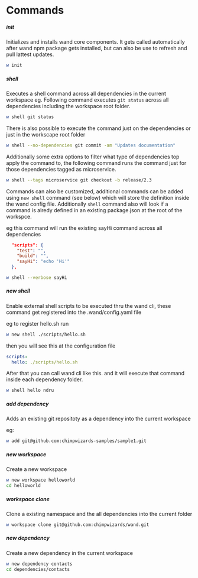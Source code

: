 # Commands


##### init

Initializes and installs wand core components. It gets called automatically after wand npm package gets installed, but can also be use to refresh and pull lattest updates.

```sh
w init
```

##### shell

Executes a shell command across all dependencies in the current workspace
eg. Following command executes `git status` across all dependencies including the workspace root folder.

```sh
w shell git status
```

There is also possible to execute the command just on the dependencies or just in the workscape root folder

```sh
w shell --no-dependencies git commit -am "Updates documentation"
```

Additionally some extra options to filter what type of dependencies top apply the command to, the following command runs the command just for those dependencies tagged as microservice.

```sh
w shell --tags microservice git checkout -b release/2.3
```

Commands can also be customized, additional commands can be added using `new shell` command (see below)  which will store the definition inside the wand config file. Additionally `shell` command also will look if a command is alredy defined in an existing package.json at the root of the workspce.

eg this command will run the existing sayHi command across all dependencies

```json
  "scripts": {
    "test": "",
    "build": "",
    "sayHi": "echo 'Hi'"
  },
```
```sh
w shell --verbose sayHi
```

##### new shell

Enable external shell scripts to be executed thru the wand cli, these command get registered into the .wand/config.yaml file

eg to register hello.sh run

```sh
w new shell ./scripts/hello.sh
```

then you will see this at the configuration file

```yaml
scripts:
  hello: ./scripts/hello.sh
```

After that you can call wand cli like this. and it will execute that command inside each dependency folder.

```sh
w shell hello ndru
```

##### add dependency

Adds an existing git repositoty as a dependency into the current workspace

eg:

```sh
w add git@github.com:chimpwizards-samples/sample1.git
```

##### new workspace

Create a new workspace 

```sh
w new workspace helloworld
cd helloworld
```

##### workspace clone

Clone a existing namespace and the all dependencies into the current folder

```sh
w workspace clone git@github.com:chimpwizards/wand.git
```

##### new dependency

Create a new dependency in the current workspace 

```sh
w new dependency contacts
cd dependencies/contacts
```
